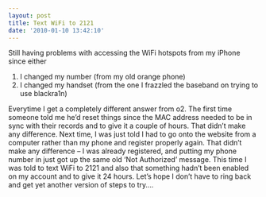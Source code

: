 ```yaml
---
layout: post
title: Text WiFi to 2121
date: '2010-01-10 13:42:10'
---
```



Still having problems with accessing the WiFi hotspots from my iPhone since either

1. I changed my number (from my old orange phone)
2. I changed my handset (from the one I frazzled the baseband on trying to use blackra1n)

Everytime I get a completely different answer from o2. The first time someone told me he’d reset things since the MAC address needed to be in sync with their records and to give it a couple of hours. That didn’t make any difference. Next time, I was just told I had to go onto the website from a computer rather than my phone and register properly again. That didn’t make any difference – I was already registered, and putting my phone number in just got up the same old ‘Not Authorized’ message. This time I was told to text WiFi to 2121 and also that something hadn’t been enabled on my account and to give it 24 hours. Let’s hope I don’t have to ring back and get yet another version of steps to try….



